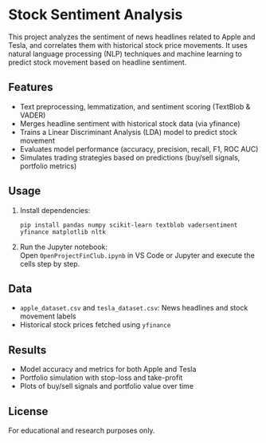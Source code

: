 # Stock Sentiment Analysis

This project analyzes the sentiment of news headlines related to Apple and Tesla, and correlates them with historical stock price movements. It uses natural language processing (NLP) techniques and machine learning to predict stock movement based on headline sentiment.

## Features

- Text preprocessing, lemmatization, and sentiment scoring (TextBlob & VADER)
- Merges headline sentiment with historical stock data (via yfinance)
- Trains a Linear Discriminant Analysis (LDA) model to predict stock movement
- Evaluates model performance (accuracy, precision, recall, F1, ROC AUC)
- Simulates trading strategies based on predictions (buy/sell signals, portfolio metrics)

## Usage

1. Install dependencies:
    ```
    pip install pandas numpy scikit-learn textblob vadersentiment yfinance matplotlib nltk
    ```
2. Run the Jupyter notebook:  
   Open `OpenProjectFinClub.ipynb` in VS Code or Jupyter and execute the cells step by step.

## Data

- `apple_dataset.csv` and `tesla_dataset.csv`: News headlines and stock movement labels
- Historical stock prices fetched using `yfinance`

## Results

- Model accuracy and metrics for both Apple and Tesla
- Portfolio simulation with stop-loss and take-profit
- Plots of buy/sell signals and portfolio value over time

## License

For educational and research purposes only.
